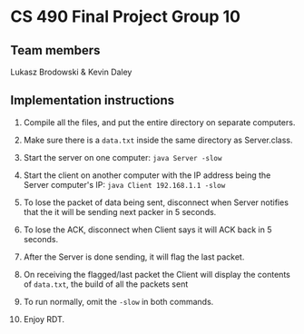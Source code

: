 # CS 490 Final Project Group 10
## Team members
Lukasz Brodowski & Kevin Daley

## Implementation instructions

1. Compile all the files, and put the entire directory on separate computers.

2. Make sure there is a `data.txt` inside the same directory as Server.class.

3. Start the server on one computer: `java Server -slow`

4. Start the client on another computer with the IP address being the Server computer's IP: `java Client 192.168.1.1 -slow`

5. To lose the packet of data being sent, disconnect when Server notifies that the it will be sending next packer in 5 seconds.

6. To lose the ACK, disconnect when Client says it will ACK back in 5 seconds.

7. After the Server is done sending, it will flag the last packet.

8. On receiving the flagged/last packet the Client will display the contents of `data.txt`, the build of all the packets sent

9. To run normally, omit the `-slow` in both commands.

10. Enjoy RDT.